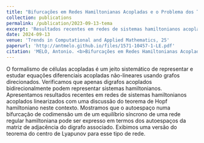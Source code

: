 ```yaml
---
title: "Bifurcações em Redes Hamiltonianas Acopladas e o Problema dos Três Corpos"
collection: publications
permalink: /publication/2023-09-13-tema
excerpt: 'Resultados recentes em redes de sistemas hamiltonianos acoplados linearizados com uma discussão do teorema de Hopf hamiltoniano neste contexto.'
date: 2024-09-13
venue: 'Trends in Computational and Applied Mathematics, 25'
paperurl: 'http://antmelo.github.io/files/1571-10457-1-LE.pdf'
citation: 'MELO, Antonio. <b>Bifurcações em Redes Hamiltonianas Acopladas e o Problema dos Três Corpos</b>. <i>Trends in Computational and Applied Mathematics, <b>25</b></i>. (2024). doi: 10.5540/tcam.2024.025.e01571.'
---
```


O formalismo de células acopladas é um jeito sistemático de representar e estudar equações
diferenciais acopladas não-lineares usando grafos direcionados. Verificamos que apenas digrafos acoplados
bidirecionalmente podem representar sistemas hamiltonianos. Apresentamos resultados recentes em redes
de sistemas hamiltonianos acoplados linearizados com uma discussão do teorema de Hopf hamiltoniano
neste contexto. Mostramos que o autoespaço numa bifurcação de codimensão um de um equilı́brio sı́ncrono
de uma rede regular hamiltoniana pode ser expresso em termos dos autoespaços da matriz de adjacência do
digrafo associado. Exibimos uma versão do teorema do centro de Lyapunov para esse tipo de rede.

